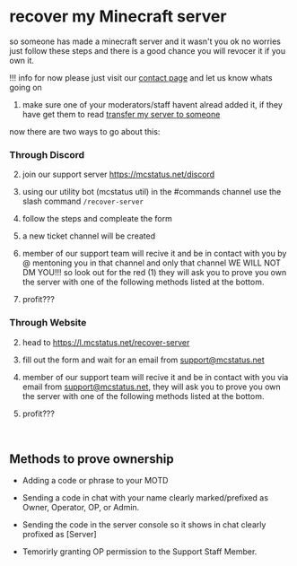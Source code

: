 # recover my Minecraft server

so someone has made a minecraft server and it wasn't you ok no worries just follow these steps and there is a good chance you will revocer it if you own it.

!!! info
  for now please just visit our [contact page](https://mcstatus.net/contact) and let us know whats going on 

1. make sure one of your moderators/staff havent alread added it, if they have get them to read [transfer my server to someone]()


now there are two ways to go about this:

### Through Discord

2. join our support server https://mcstatus.net/discord

3. using our utility bot (mcstatus util) in the #commands channel use the slash command `/recover-server` 

4. follow the steps and compleate the form

5. a new ticket channel will be created

6. member of our support team will recive it and be in contact with you by @ mentoning you in that channel and only that channel WE WILL NOT DM YOU!!! so look out for the red (1) they will ask you to prove you own the server with one of the following methods listed at the bottom.

7. profit???


### Through Website

2. head to https://l.mcstatus.net/recover-server

3. fill out the form and wait for an email from support@mcstatus.net

4. member of our support team will recive it and be in contact with you via email from support@mcstatus.net, they will ask you to prove you own the server with one of the following methods listed at the bottom.

5. profit???

<br>

## Methods to prove ownership 

- Adding a code or phrase to your MOTD

- Sending a code in chat with your name clearly marked/prefixed as Owner, Operator, OP, or Admin.

- Sending the code in the server console so it shows in chat clearly profixed as [Server]

- Temorirly granting OP permission to the Support Staff Member.
